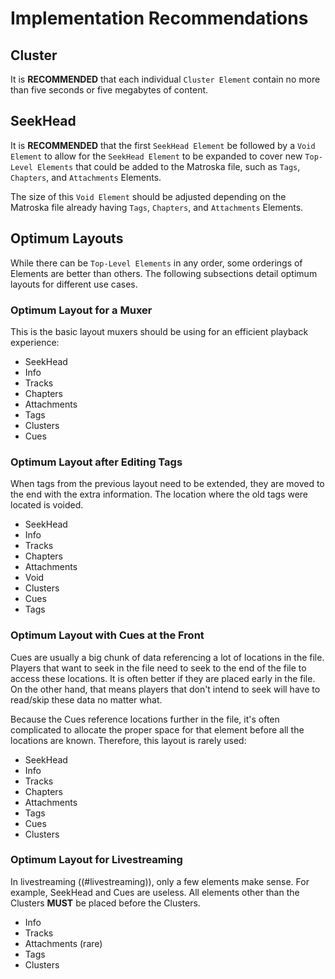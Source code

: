 # Implementation Recommendations

## Cluster

It is **RECOMMENDED** that each individual `Cluster Element` contain no more than
five seconds or five megabytes of content.

## SeekHead

It is **RECOMMENDED** that the first `SeekHead Element` be followed by a `Void Element` to
allow for the `SeekHead Element` to be expanded to cover new `Top-Level Elements`
that could be added to the Matroska file, such as `Tags`, `Chapters`, and `Attachments` Elements.

The size of this `Void Element` should be adjusted depending on the Matroska file already having
`Tags`, `Chapters`, and `Attachments` Elements.

## Optimum Layouts

While there can be `Top-Level Elements` in any order, some orderings of Elements are better than others.
The following subsections detail optimum layouts for different use cases.

### Optimum Layout for a Muxer

This is the basic layout muxers should be using for an efficient playback experience:

* SeekHead
* Info
* Tracks
* Chapters
* Attachments
* Tags
* Clusters
* Cues

### Optimum Layout after Editing Tags

When tags from the previous layout need to be extended, they are moved to the end with the extra information.
The location where the old tags were located is voided.

* SeekHead
* Info
* Tracks
* Chapters
* Attachments
* Void
* Clusters
* Cues
* Tags

### Optimum Layout with Cues at the Front

Cues are usually a big chunk of data referencing a lot of locations in the file.
Players that want to seek in the file need to seek to the end of the file
to access these locations. It is often better if they are placed early in the file.
On the other hand, that means players that don't intend to seek will have to read/skip
these data no matter what.

Because the Cues reference locations further in the file, it's often complicated to
allocate the proper space for that element before all the locations are known.
Therefore, this layout is rarely used:

* SeekHead
* Info
* Tracks
* Chapters
* Attachments
* Tags
* Cues
* Clusters

### Optimum Layout for Livestreaming

In livestreaming ((#livestreaming)), only a few elements make sense. For example, SeekHead and Cues are useless.
All elements other than the Clusters **MUST** be placed before the Clusters.

* Info
* Tracks
* Attachments (rare)
* Tags
* Clusters

